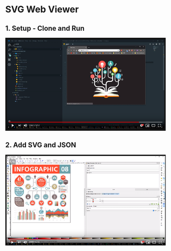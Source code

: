 # SVG Web Viewer

## 1. Setup - Clone and Run

![Video: Setup - Clone and Run][1]

## 2. Add SVG and JSON

![Video: Setup - Add SVG and JSON][2]

[1]: ./images/youtube-yffPJWx7Jh4.png "https://www.youtube.com/watch?v=yffPJWx7Jh4"
[2]: ./images/youtube-WUBxIEqzGxQ.png "https://www.youtube.com/watch?v=WUBxIEqzGxQ"
